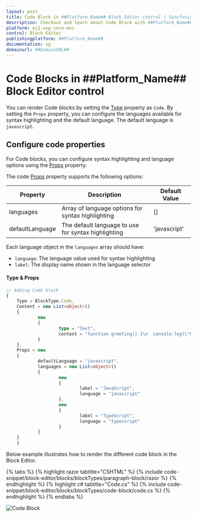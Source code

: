 ```yaml
---
layout: post
title: Code Block in ##Platform_Name## Block Editor control | Syncfusion
description: Checkout and learn about Code Block with ##Platform_Name## Block Editor control of Syncfusion Essential JS 2 and more.
platform: ej2-asp-core-mvc
control: Block Editor
publishingplatform: ##Platform_Name##
documentation: ug
domainurl: ##DomainURL##
---
```


# Code Blocks in ##Platform_Name## Block Editor control

You can render Code blocks by setting the [Type](https://help.syncfusion.com/cr/aspnetmvc-js2/Syncfusion.EJ2.BlockEditor.BlockType.html) property as `Code`. By setting the `Props` property, you can configure the languages available for syntax highlighting and the default language. The default language is `javascript`.

## Configure code properties

For Code blocks, you can configure syntax highlighting and language options using the [Props](https://help.syncfusion.com/cr/aspnetmvc-js2/Syncfusion.EJ2.BlockEditor.Block.html) property.

The code [Props](https://help.syncfusion.com/cr/aspnetmvc-js2/Syncfusion.EJ2.BlockEditor.Block.html) property supports the following options:

| Property | Description | Default Value |
|----------|-------------|---------------|
| languages | Array of language options for syntax highlighting | [] |
| defaultLanguage | The default language to use for syntax highlighting | 'javascript' |

Each language object in the `languages` array should have:
- `language`: The language value used for syntax highlighting
- `label`: The display name shown in the language selector

#### Type & Props
```typescript
// Adding Code block
{
    Type = BlockType.Code,
    Content = new List<object>()
    {
            new 
            {
                    type = "Text",
                    content = "function greeting() {\n  console.log(\"Hello, world!\");\n}"
            }
    },
    Props = new
    {
            defaultLanguage = "javascript",
            languages = new List<object>()
            {
                    new
                    {
                            label = "JavaScript",
                            language = "javascript"
                    },
                    new
                    {
                            label = "TypeScript",
                            language = "typescript"
                    }
            }
    }
    }
```

Below example illustrates how to render the different code block in the Block Editor.

{% tabs %}
{% highlight razor tabtitle="CSHTML" %}
{% include code-snippet/block-editor/blocks/blockTypes/paragraph-block/razor %}
{% endhighlight %}
{% highlight c# tabtitle="Code.cs" %}
{% include code-snippet/block-editor/blocks/blockTypes/code-block/code.cs %}
{% endhighlight %}
{% endtabs %}

![Code Block](images/block-code.png)